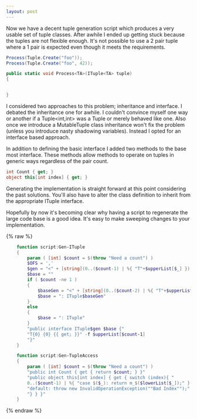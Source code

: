 ```yaml
---
layout: post
---
```

Now we have a decent tuple generation script which produces a very usable set of tuple classes.  After awhile I ended up getting stuck because the tuples are not flexible enough.  It's not possible to use a 2 pair tuple where a 1 pair is expected even though it meets the requirements.

    
``` csharp
Process(Tuple.Create("foo"));
Process(Tuple.Create("foo", 42));

public static void Process<TA>(ITuple<TA> tuple)
{


}
```

I considered two approaches to this problem; inheritance and interface.  I debated the inheritance one for awhile.  I couldn't convince myself one way or another if a Tuple<int,int> was a Tuple<int> or merely behaved like one.  Also once we introduce a MutableTuple class inheritance won't fix the problem (unless you introduce nasty shadowing variables).  Instead I opted for an interface based approach.

In addition to defining the basic interface I added two methods to the base most interface.  These methods allow methods to operate on tuples in generic ways regardless of the pair count.

    
```csharp
int Count { get; }
object this[int index] { get; }
```

Generating the implementation is straight forward at this point considering the past solutions.  You'll also have to alter the class definition to inherit from the appropriate ITuple interface.

Hopefully by now it's becoming clear why having a script to regenerate the large code base is a good idea.  It's easy to make sweeping changes to your implementation.

{% raw %}
```powershell
    function script:Gen-ITuple  
    {  
        param ( [int] $count = $(throw "Need a count") )   
        $OFS = ','   
        $gen = "<" + [string](0..($count-1) | %{ "T"+$upperList[$_] }) + ">"       
        $base = ""   
        if ( $count -ne 1 )   
        {   
            $baseGen = "<" + [string](0..($count-2) | %{ "T"+$upperList[$_] }) + ">"       
            $base = ": ITuple$baseGen"   
        }   
        else   
        {   
            $base = ": ITuple"   
        }   
        "public interface ITuple$gen $base {"   
        "T{0} {0} {{ get; }}" -f $upperList[$count-1]    
        "}"   
    }

    function script:Gen-TupleAccess  
    {  
        param ( [int] $count = $(throw "Need a count") )   
        "public int Count { get { return $count; } }"   
        "public object this[int index] { get { switch (index){ "   
        0..($count-1) | %{ "case $($_): return m_$($lowerList[$_]);" }   
        "default: throw new InvalidOperationException(""Bad Index"");"   
        "} } }"   
    }
```

{% endraw %}
